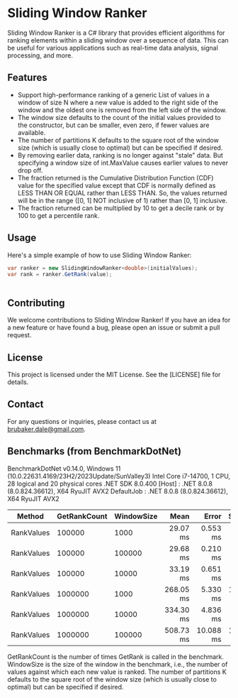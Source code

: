 # Sliding Window Ranker

Sliding Window Ranker is a C# library that provides efficient algorithms for ranking elements within a sliding window
over a sequence of data. This can be useful for various applications such as real-time data analysis, signal processing,
and more.

## Features

- Support high-performance ranking of a generic List of values in a window of size N where a new value is added to the
  right side of the window and the oldest one is removed from the left side of the window.
- The window size defaults to the count of the initial values provided to the constructor, but can be smaller, even
  zero, if fewer values are available.
- The number of partitions K defaults to the square root of the window size (which is usually close to optimal) but can
  be specified if desired.
- By removing earlier data, ranking is no longer against "stale" data. But specifying a window size of int.MaxValue
  causes earlier values to never drop off.
- The fraction returned is the Cumulative Distribution Function (CDF) value for the specified value except that CDF is
  normally defined as LESS THAN OR EQUAL rather than LESS THAN. So, the values returned will be in the range ([0, 1] NOT
  inclusive of 1) rather than [0, 1] inclusive.
- The fraction returned can be multiplied by 10 to get a decile rank or by 100 to get a percentile rank.

## Usage

Here's a simple example of how to use Sliding Window Ranker:

```csharp
var ranker = new SlidingWindowRanker<double>(initialValues);
var rank = ranker.GetRank(value);



```

## Contributing

We welcome contributions to Sliding Window Ranker! If you have an idea for a new feature or have found a bug, please
open an issue or submit a pull request.

## License

This project is licensed under the MIT License. See the [LICENSE] file for details.

## Contact

For any questions or inquiries, please contact us at [brubaker.dale@gmail.com](mailto:brubaker.dale@gmail.com).

## Benchmarks (from BenchmarkDotNet)

BenchmarkDotNet v0.14.0, Windows 11 (10.0.22631.4169/23H2/2023Update/SunValley3)
Intel Core i7-14700, 1 CPU, 28 logical and 20 physical cores
.NET SDK 8.0.400
  [Host]     : .NET 8.0.8 (8.0.824.36612), X64 RyuJIT AVX2
  DefaultJob : .NET 8.0.8 (8.0.824.36612), X64 RyuJIT AVX2

| Method      | GetRankCount | WindowSize | Mean      | Error     | StdDev    | Rank |
|-------------|------------- |----------- |----------:|----------:|----------:|-----:|
| RankValues  | 100000       | 1000       |  29.07 ms |  0.553 ms |  0.517 ms |    1 |
| RankValues  | 100000       | 100000     |  29.68 ms |  0.210 ms |  0.186 ms |    1 |
| RankValues  | 100000       | 10000      |  33.19 ms |  0.651 ms |  0.974 ms |    2 |
| RankValues  | 1000000      | 1000       | 268.05 ms |  5.330 ms | 14.499 ms |    3 |
| RankValues  | 1000000      | 10000      | 334.30 ms |  4.836 ms |  4.287 ms |    4 |
| RankValues  | 1000000      | 100000     | 508.73 ms | 10.088 ms | 18.192 ms |    5 |

GetRankCount is the number of times GetRank is called in the benchmark.
WindowSize is the size of the window in the benchmark, i.e., the number of values against which each new value is ranked.
The number of partitions K defaults to the square root of the window size (which is usually close to optimal) but can be specified if desired.
